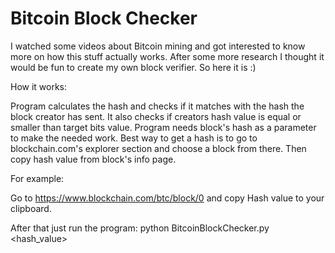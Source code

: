 # Bitcoin Block Checker

I watched some videos about Bitcoin mining and got interested to know more on how this stuff actually works.
After some more research I thought it would be fun to create my own block verifier. So here it is :)

How it works:

Program calculates the hash and checks if it matches with the hash the block creator has sent.
It also checks if creators hash value is equal or smaller than target bits value.
Program needs block's hash as a parameter to make the needed work. Best way to get a hash is to go to
blockchain.com's explorer section and choose a block from there. Then copy hash value from block's info page.

For example:

Go to https://www.blockchain.com/btc/block/0 and copy Hash value to your clipboard.

After that just run the program: python BitcoinBlockChecker.py <hash_value>

